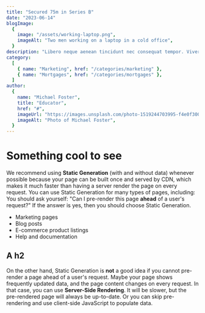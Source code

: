 ```yaml
---
title: "Secured 75m in Series B"
date: "2023-06-14"
blogImage:
  {
    image: "/assets/working-laptop.png",
    imageAlt: "Two men working on a laptop in a cold office",
  }
description: "Libero neque aenean tincidunt nec consequat tempor. Viverra odio id velit adipiscing id. Nisi vestibulum orci eget bibendum dictum. Velit viverra posuere vulputate volutpat nunc. Nunc netus sit faucibus."
category:
  [
    { name: "Marketing", href: "/categories/marketing" },
    { name: "Mortgages", href: "/categories/mortgages" },
  ]
author:
  {
    name: "Michael Foster",
    title: "Educator",
    href: "#",
    imageUrl: "https://images.unsplash.com/photo-1519244703995-f4e0f30006d5?ixlib=rb-1.2.1&ixid=eyJhcHBfaWQiOjEyMDd9&auto=format&fit=facearea&facepad=2&w=256&h=256&q=80",
    imageAlt: "Photo of Michael Foster",
  }
---
```


# Something cool to see

We recommend using **Static Generation** (with and without data) whenever possible because your page can be built once and served by CDN, which makes it much faster than having a server render the page on every request. You can use Static Generation for many types of pages, including: You should ask yourself: "Can I pre-render this page **ahead** of a user's request?" If the answer is yes, then you should choose Static Generation.

- Marketing pages
- Blog posts
- E-commerce product listings
- Help and documentation

## A h2

On the other hand, Static Generation is **not** a good idea if you cannot pre-render a page ahead of a user's request. Maybe your page shows frequently updated data, and the page content changes on every request. In that case, you can use **Server-Side Rendering**. It will be slower, but the pre-rendered page will always be up-to-date. Or you can skip pre-rendering and use client-side JavaScript to populate data.
